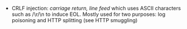- CRLF injection: *carriage return, line feed* which uses ASCII characters such as /\r/\n to induce EOL. Mostly used for two purposes: log poisoning and HTTP splitting (see HTTP smuggling)
